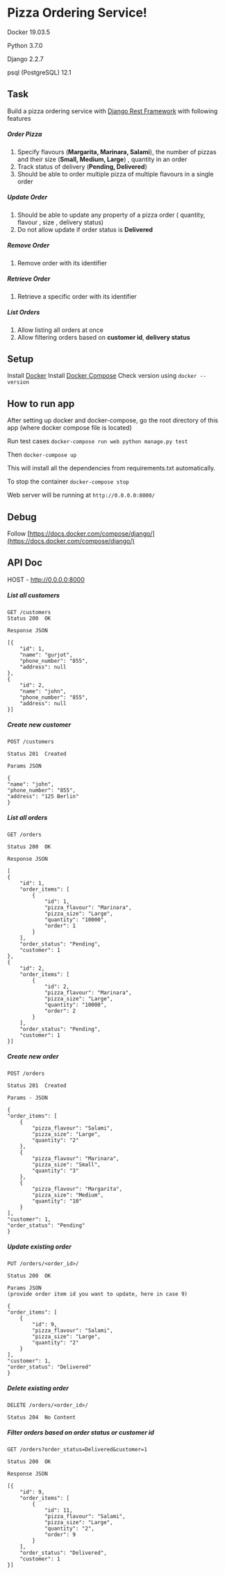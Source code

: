 
# Pizza Ordering Service!

Docker  19.03.5

Python 3.7.0

Django 2.2.7

psql (PostgreSQL) 12.1

## Task

Build a pizza ordering service with [Django Rest Framework](https://www.django-rest-framework.org/) with following features

##### Order Pizza

 1. Specify flavours (**Margarita, Marinara, Salami**),  the number of pizzas and their size (**Small, Medium, Large**) , quantity in an order
 2. Track status of delivery (**Pending, Delivered**)
 3. Should be able to order multiple pizza of multiple flavours in a single order 

##### Update Order

 1. Should be able to update any property of a pizza order ( quantity, flavour , size , delivery status)
 2. Do not allow update if order status is **Delivered**

##### Remove Order 

 1. Remove order with its identifier

##### Retrieve Order

 1. Retrieve a specific order with its identifier

##### List Orders

 1. Allow listing all orders at once
 2. Allow filtering orders based on **customer id**, **delivery status**

## Setup

Install [Docker](https://docs.docker.com/v17.09/engine/installation/)
Install [Docker Compose](https://docs.docker.com/compose/install/)
Check version using `docker --version`

## How to run app 
After setting up docker and docker-compose, go the root directory of this app (where docker compose file is located)

Run test cases `docker-compose run web python manage.py test`

 Then `docker-compose up`

This will install all the dependencies from requirements.txt automatically.

To stop the container `docker-compose stop`

Web server will be running at `http://0.0.0.0:8000/`

## Debug

Follow [https://docs.docker.com/compose/django/](https://docs.docker.com/compose/django/)


## API Doc
 
 HOST - http://0.0.0.0:8000
 
 ##### List all customers
 

	GET /customers
    Status 200  OK
    
    Response JSON
    
    [{
        "id": 1,
        "name": "gurjot",
        "phone_number": "855",
        "address": null
    },
    {
        "id": 2,
        "name": "john",
        "phone_number": "855",
        "address": null
    }]

##### Create new customer

    POST /customers
    
    Status 201  Created
    
    Params JSON
    
    {
    "name": "john",
	"phone_number": "855",
	"address": "125 Berlin"
	}
    
 ##### List all orders

    GET /orders
    
    Status 200  OK
    
    Response JSON
    
    [
    {
        "id": 1,
        "order_items": [
            {
                "id": 1,
                "pizza_flavour": "Marinara",
                "pizza_size": "Large",
                "quantity": "10000",
                "order": 1
            }
        ],
        "order_status": "Pending",
        "customer": 1
    },
    {
        "id": 2,
        "order_items": [
            {
                "id": 2,
                "pizza_flavour": "Marinara",
                "pizza_size": "Large",
                "quantity": "10000",
                "order": 2
            }
        ],
        "order_status": "Pending",
        "customer": 1
    }]

##### Create new order

    POST /orders
    
    Status 201  Created
    
    Params - JSON 
    
    {
    "order_items": [
        {
            "pizza_flavour": "Salami",
            "pizza_size": "Large",
            "quantity": "2"
        },
        {
            "pizza_flavour": "Marinara",
            "pizza_size": "Small",
            "quantity": "3"
        },
        {
            "pizza_flavour": "Margarita",
            "pizza_size": "Medium",
            "quantity": "10"
        }
    ],
    "customer": 1,
    "order_status": "Pending" 
    }


   
   
   
   ##### Update existing order
   
	PUT /orders/<order_id>/
	
	Status 200  OK
	
	Params JSON 
	(provide order item id you want to update, here in case 9)
	
    {
    "order_items": [
        {
            "id": 9,
            "pizza_flavour": "Salami",
            "pizza_size": "Large",
            "quantity": "2"
        }
    ],
    "customer": 1,
    "order_status": "Delivered"
    }

##### Delete existing order

    DELETE /orders/<order_id>/
    
    Status 204  No Content

##### Filter  orders based on order status or customer id

    GET /orders?order_status=Delivered&customer=1
    
    Status 200  OK
    
    Response JSON
    
    [{
        "id": 9,
        "order_items": [
            {
                "id": 11,
                "pizza_flavour": "Salami",
                "pizza_size": "Large",
                "quantity": "2",
                "order": 9
            }
        ],
        "order_status": "Delivered",
        "customer": 1
    }]


